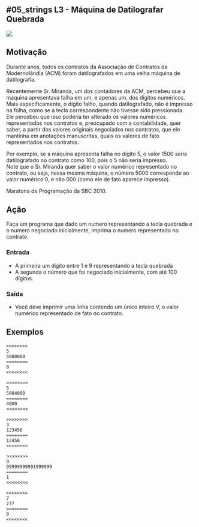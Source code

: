 ## #05_strings L3 - Máquina de Datilografar Quebrada


![](__capa.jpg)

## Motivação

Durante anos, todos os contratos da Associação de Contratos da Modernolândia (ACM) foram datilografados em uma velha máquina de datilografia.

Recentemente Sr. Miranda, um dos contadores da ACM, percebeu que a máquina apresentava falha em um, e apenas um, dos dígitos numéricos.  
Mais especificamente, o dígito falho, quando datilografado, não é impresso na folha, como se a tecla correspondente não tivesse sido pressionada.  
Ele percebeu que isso poderia ter alterado os valores numéricos representados nos contratos e, preocupado com a contabilidade, quer saber, a partir dos valores originais negociados nos contratos, que ele mantinha em anotações manuscritas, quais os valores de fato representados nos contratos.

Por exemplo, se a máquina apresenta falha no dígito 5, o valor 1500 seria datilografado no contrato como 100, pois o 5 não seria impresso.  
Note que o Sr. Miranda quer saber o valor numérico representado no contrato, ou seja, nessa mesma máquina, o número 5000 corresponde ao valor numérico 0, e não 000 (como ele de fato aparece impresso).

Maratona de Programação da SBC 2010.  

## Ação

Faça um programa que dado um numero representando a tecla quebrada e o numero negociado inicialmente, imprima o numero representado no contrato.

### Entrada

*   A primeira um digito entre 1 e 9 representando a tecla quebrada
*   A segunda o número que foi negociado inicialmente, com até 100 dígitos.

### Saída

*   Você deve imprimir uma linha contendo um único inteiro V, o valor numérico representado de fato no contrato.

## Exemplos

```
>>>>>>>>
5
5000000
========
0
<<<<<<<<

>>>>>>>>
5
5004000
========
4000
<<<<<<<<

>>>>>>>>
3
123456
========
12456
<<<<<<<<

>>>>>>>>
9
99999999991999999
========
1
<<<<<<<<

>>>>>>>>
7
777
========
0
<<<<<<<<
```

#
